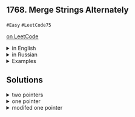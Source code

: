 ## 1768. Merge Strings Alternately

`#Easy` `#LeetCode75`

[on LeetCode](https://leetcode.com/problems/merge-strings-alternately)

<details>
<summary>in English</summary>

You are given two strings `word1` and `word2`. Merge the strings by adding letters in alternating order, starting with `word1`. If a string is longer than the other, append the additional letters onto the end of the merged string.

Return the merged string.

</details>

<details>
<summary>in Russian</summary>

Вам даны две строки `word1` и `word2`. Объедините строки, добавляя поочередно буквы, начиная с `word1`. Если одна из строк длиннее другой, добавьте оставшиеся буквы в конец объединенной строки.

Верните объединенную строку.

</details>

<details>
<summary>Examples</summary>

**Example 1:**
```
Input: word1 = "abc", word2 = "pqr"
Output: "apbqcr"
Explanation: The merged string will be merged as so:
word1:  a   b   c
word2:    p   q   r
merged: a p b q c r
```

**Example 2:**

```
Input: word1 = "ab", word2 = "pqrs"
Output: "apbqrs"
Explanation: Notice that as word2 is longer, "rs" is appended to the end.
word1:  a   b 
word2:    p   q   r   s
merged: a p b q   r   s
```

**Example 3:**

```
Input: word1 = "abcd", word2 = "pq"
Output: "apbqcd"
Explanation: Notice that as word1 is longer, "cd" is appended to the end.
word1:  a   b   c   d
word2:    p   q 
merged: a p b q c   d
```

**Constraints:**

- `1 <= word1.length, word2.length <= 100`
- `word1` and `word2` consist of lowercase English letters.

</details>

## Solutions

<details>
<summary>two pointers</summary>

Проходим по строкам двумя указателями, пока оба указателя меньше длинны соответствующего слова.
После проходим по оставшейся части каждого слова, если она есть, по отдельности.

```go
// classic two pointer
func mergeAlternately(word1 string, word2 string) string {
	result := ""

	lenWord1 := len(word1)
	lenWord2 := len(word2)

	i := 0
	j := 0

	for i < lenWord1 && j < lenWord2 {
		result += string(word1[i])
		result += string(word2[j])
		i++
		j++
	}

	for i < lenWord1 {
		result += string(word1[i])
		i++
	}

	for j < lenWord2 {
		result += string(word2[j])
		j++
	}

	return result
}

```

</details>

<details>
<summary>one pointer</summary>

Итерируемся от 0 до длинны самого длинного слова. На каждой итерации складываем
в результат букву от каждого слова, проверяя что указатель меньше длинны слова.

```go
func mergeAlternately(word1 string, word2 string) string {
	result := ""
	len1 := len(word1)
	len2 := len(word2)

	cnt := max(len1, len2)
	for i := 0; i < cnt; i++ {
		if i < len1 {
			result += string(word1[i])
		}
		if i < len2 {
			result += string(word2[i])
		}
	}
	return result
}

```

</details>

</details>

<details>
<summary>modifed one pointer</summary>

```go
func mergeAlternately(word1 string, word2 string) string {
	result := ""
	len1 := len(word1)
	len2 := len(word2)

	cnt := max(len1, len2)
	for i := 0; i < cnt; i++ {
		if i == len1 && i == len2 {
			return result
		} else if i == len1 {
			result += word2[i:]
			return result
		} else if i == len2 {
			result += word1[i:]
			return result
		}
		result += string(word1[i])
		result += string(word2[i])
	}
	return result
}

func max(a, b int) int {
	if a > b {
		return a
	} else {
		return b
	}
}

```

</details>